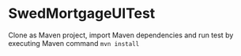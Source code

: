 # SwedMortgageUITest
Clone as Maven project, import Maven dependencies and run test by executing Maven command `mvn install`
